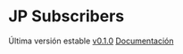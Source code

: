 JP Subscribers
===========

Última versión estable [v0.1.0](https://github.com/jprieton/jp-subscribers/archive/0.1.0.zip)
[Documentación](https://github.com/jprieton/jp-subscribers/wiki)
